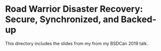 # Road Warrior Disaster Recovery: Secure, Synchronized, and Backed-up

This directory includes the slides from my from my BSDCan 2019 talk.
